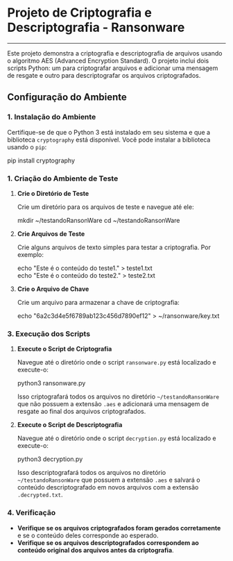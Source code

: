 # Projeto de Criptografia e Descriptografia - Ransonware
---

Este projeto demonstra a criptografia e descriptografia de arquivos usando o algoritmo AES (Advanced Encryption Standard). O projeto inclui dois scripts Python: um para criptografar arquivos e adicionar uma mensagem de resgate e outro para descriptografar os arquivos criptografados.

## Configuração do Ambiente

### 1. **Instalação do Ambiente**

Certifique-se de que o Python 3 está instalado em seu sistema e que a biblioteca `cryptography` está disponível. Você pode instalar a biblioteca usando o `pip`:

pip install cryptography


### 1. **Criação do Ambiente de Teste**

1. **Crie o Diretório de Teste**

   Crie um diretório para os arquivos de teste e navegue até ele:

   mkdir ~/testandoRansonWare
   cd ~/testandoRansonWare

2. **Crie Arquivos de Teste**

   Crie alguns arquivos de texto simples para testar a criptografia. Por exemplo:

   echo "Este é o conteúdo do teste1." > teste1.txt  <br>
   echo "Este é o conteúdo do teste2." > teste2.txt


3. **Crie o Arquivo de Chave**

   Crie um arquivo para armazenar a chave de criptografia:

   echo "6a2c3d4e5f6789ab123c456d7890ef12" > ~/ransonware/key.txt

### 3. **Execução dos Scripts**

1. **Execute o Script de Criptografia**

   Navegue até o diretório onde o script `ransonware.py` está localizado e execute-o:

   python3 ransonware.py

   Isso criptografará todos os arquivos no diretório `~/testandoRansonWare` que não possuem a extensão `.aes` e adicionará uma mensagem de resgate ao final dos arquivos criptografados.

2. **Execute o Script de Descriptografia**

   Navegue até o diretório onde o script `decryption.py` está localizado e execute-o:

   python3 decryption.py

   Isso descriptografará todos os arquivos no diretório `~/testandoRansonWare` que possuem a extensão `.aes` e salvará o conteúdo descriptografado em novos arquivos com a extensão `.decrypted.txt`.

### 4. **Verificação**

- **Verifique se os arquivos criptografados foram gerados corretamente** e se o conteúdo deles corresponde ao esperado.
- **Verifique se os arquivos descriptografados correspondem ao conteúdo original dos arquivos antes da criptografia**.
